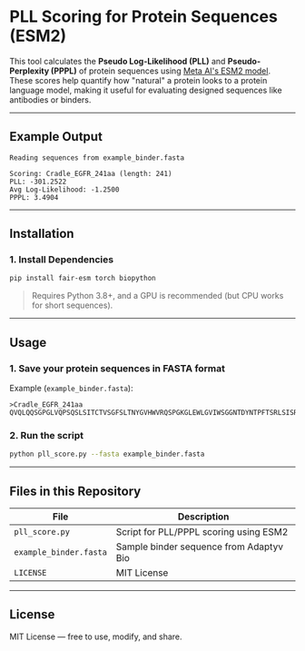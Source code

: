 # PLL Scoring for Protein Sequences (ESM2)

This tool calculates the **Pseudo Log-Likelihood (PLL)** and **Pseudo-Perplexity (PPPL)** of protein sequences using [Meta AI's ESM2 model](https://github.com/facebookresearch/esm). These scores help quantify how "natural" a protein looks to a protein language model, making it useful for evaluating designed sequences like antibodies or binders.

---

## Example Output

```
Reading sequences from example_binder.fasta

Scoring: Cradle_EGFR_241aa (length: 241)
PLL: -301.2522
Avg Log-Likelihood: -1.2500
PPPL: 3.4904
```

---

## Installation

### 1. Install Dependencies

```bash
pip install fair-esm torch biopython
```

> Requires Python 3.8+, and a GPU is recommended (but CPU works for short sequences).

---

## Usage

### 1. Save your protein sequences in FASTA format

Example (`example_binder.fasta`):

```
>Cradle_EGFR_241aa
QVQLQQSGPGLVQPSQSLSITCTVSGFSLTNYGVHWVRQSPGKGLEWLGVIWSGGNTDYNTPFTSRLSISRDTSKSQVFFKMNSLQTDDTAIYYCARALTYYDYEFAYWGQGTLVTVSAGGGGSGGGGSGGGGSDILLTQSPVILSVSPGERVSFSCRASQSIGTNIHWYQQRTNGSPKLLIRYASESISGIPSRFSGSGSGTDFTLSINSVDPEDIADYYCQQNNNWPTTFGAGTKLELK
```

### 2. Run the script

```bash
python pll_score.py --fasta example_binder.fasta
```

---

## Files in this Repository

| File                   | Description                                  |
|------------------------|----------------------------------------------|
| `pll_score.py`         | Script for PLL/PPPL scoring using ESM2       |
| `example_binder.fasta` | Sample binder sequence from Adaptyv Bio      |
| `LICENSE`              | MIT License                                  |

---

## License

MIT License — free to use, modify, and share.
